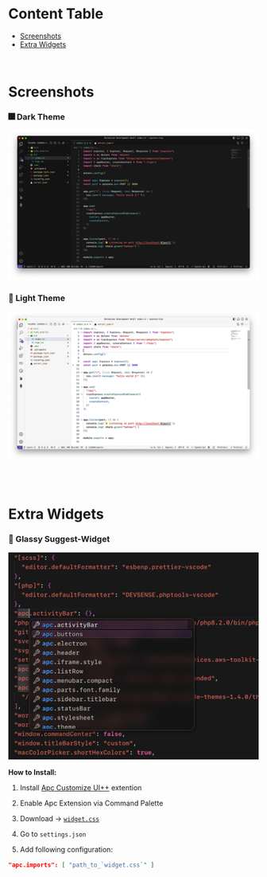# Content Table

- [Screenshots](#screenshots)
- [Extra Widgets](#extra-widgets)

<br/>

# Screenshots
### 🎆 Dark Theme
![image](./images/screenshot-dark.png) 

### 🌅 Light Theme
![image](./images/screenshot-light.png)

<br/>
<br/>


# Extra Widgets
### 🍷 Glassy Suggest-Widget

![image](./images/glassy-suggest-widget.png)

**How to Install:**
1. Install [Apc Customize UI++](vscode:extension/drcika.apc-extension) extention 

2. Enable Apc Extension via Command Palette

3. Download → [`widget.css`](https://raw.githubusercontent.com/bahmanworld/vsxcode-themes/main/widget.css)

4. Go to `settings.json`

5. Add following configuration:

```json
"apc.imports": [ "path_to_`widget.css`" ]
```
